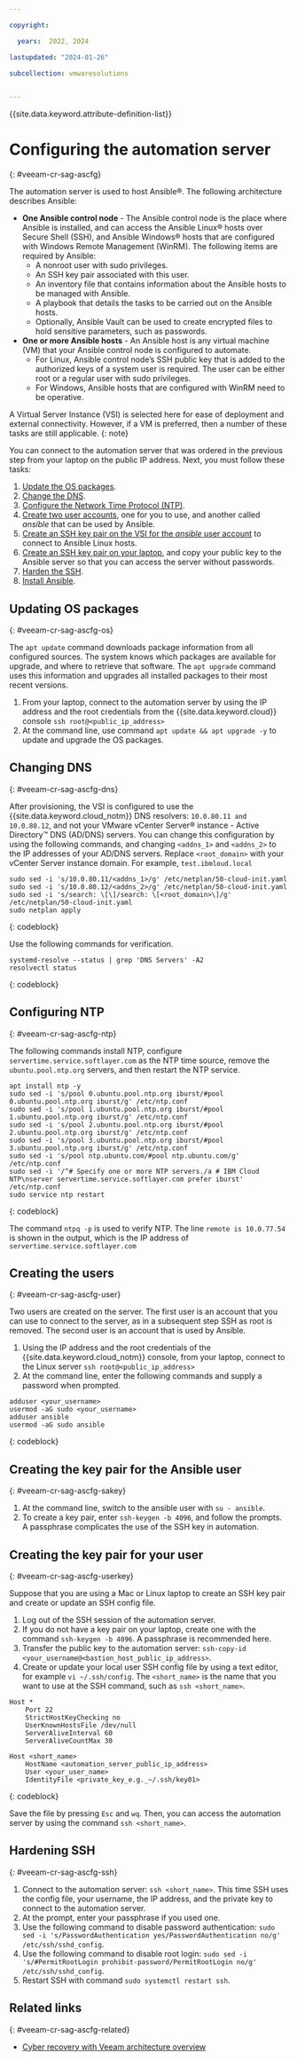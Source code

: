 ```yaml
---

copyright:

  years:  2022, 2024

lastupdated: "2024-01-26"

subcollection: vmwaresolutions


---
```


{{site.data.keyword.attribute-definition-list}}

# Configuring the automation server
{: #veeam-cr-sag-ascfg}

The automation server is used to host Ansible®. The following architecture describes Ansible:

* **One Ansible control node** - The Ansible control node is the place where Ansible is installed, and can access the Ansible Linux® hosts over Secure Shell (SSH), and Ansible Windows® hosts that are configured with Windows Remote Management (WinRM). The following items are required by Ansible:
   * A nonroot user with sudo privileges.
   * An SSH key pair associated with this user.
   * An inventory file that contains information about the Ansible hosts to be managed with Ansible.
   * A playbook that details the tasks to be carried out on the Ansible hosts.
   * Optionally, Ansible Vault can be used to create encrypted files to hold sensitive parameters, such as passwords.
* **One or more Ansible hosts** - An Ansible host is any virtual machine (VM) that your Ansible control node is configured to automate.
   * For Linux, Ansible control node’s SSH public key that is added to the authorized keys of a system user is required. The user can be either root or a regular user with sudo privileges.
   * For Windows, Ansible hosts that are configured with WinRM need to be operative.

A Virtual Server Instance (VSI) is selected here for ease of deployment and external connectivity. However, if a VM is preferred, then a number of these tasks are still applicable.
{: note}

You can connect to the automation server that was ordered in the previous step from your laptop on the public IP address. Next, you must follow these tasks:

1. [Update the OS packages](#veeam-cr-sag-ascfg-os).
2. [Change the DNS](#veeam-cr-sag-ascfg-dns).
3. [Configure the Network Time Protocol (NTP)](#veeam-cr-sag-ascfg-ntp).
4. [Create two user accounts](#veeam-cr-sag-ascfg-user), one for you to use, and another called _ansible_ that can be used by Ansible.
5. [Create an SSH key pair on the VSI for the _ansible_ user account](#veeam-cr-sag-ascfg-sakey) to connect to Ansible Linux hosts.
6. [Create an SSH key pair on your laptop](#veeam-cr-sag-ascfg-userkey), and copy your public key to the Ansible server so that you can access the server without passwords.
7. [Harden the SSH](#veeam-cr-sag-ascfg-ssh).
8. [Install Ansible](/docs/vmwaresolutions?topic=vmwaresolutions-veeam-cr-sag-ansible).

## Updating OS packages
{: #veeam-cr-sag-ascfg-os}

The `apt update` command downloads package information from all configured sources. The system knows which packages are available for upgrade, and where to retrieve that software. The `apt upgrade` command uses this information and upgrades all installed packages to their most recent versions.

1. From your laptop, connect to the automation server by using the IP address and the root credentials from the {{site.data.keyword.cloud}} console `ssh root@<public_ip_address>`
2. At the command line, use command `apt update && apt upgrade -y` to update and upgrade the OS packages.

## Changing DNS
{: #veeam-cr-sag-ascfg-dns}

After provisioning, the VSI is configured to use the {{site.data.keyword.cloud_notm}} DNS resolvers: `10.0.80.11 and 10.0.80.12`, and not your VMware vCenter Server® instance - Active Directory™ DNS (AD/DNS) servers. You can change this configuration by using the following commands, and changing `<addns_1>` and `<addns_2>` to the IP addresses of your AD/DNS servers. Replace `<root_domain>` with your vCenter Server instance domain. For example, `test.ibmloud.local`

```text
sudo sed -i 's/10.0.80.11/<addns_1>/g' /etc/netplan/50-cloud-init.yaml
sudo sed -i 's/10.0.80.12/<addns_2>/g' /etc/netplan/50-cloud-init.yaml
sudo sed -i 's/search: \[\]/search: \[<root_domain>\]/g' /etc/netplan/50-cloud-init.yaml
sudo netplan apply
```
{: codeblock}

Use the following commands for verification.

```text
systemd-resolve --status | grep 'DNS Servers' -A2
resolvectl status
```
{: codeblock}

## Configuring NTP
{: #veeam-cr-sag-ascfg-ntp}

The following commands install NTP, configure `servertime.service.softlayer.com` as the NTP time source, remove the `ubuntu.pool.ntp.org` servers, and then restart the NTP service.

```text
apt install ntp -y
sudo sed -i 's/pool 0.ubuntu.pool.ntp.org iburst/#pool 0.ubuntu.pool.ntp.org iburst/g' /etc/ntp.conf
sudo sed -i 's/pool 1.ubuntu.pool.ntp.org iburst/#pool 1.ubuntu.pool.ntp.org iburst/g' /etc/ntp.conf
sudo sed -i 's/pool 2.ubuntu.pool.ntp.org iburst/#pool 2.ubuntu.pool.ntp.org iburst/g' /etc/ntp.conf
sudo sed -i 's/pool 3.ubuntu.pool.ntp.org iburst/#pool 3.ubuntu.pool.ntp.org iburst/g' /etc/ntp.conf
sudo sed -i 's/pool ntp.ubuntu.com/#pool ntp.ubuntu.com/g' /etc/ntp.conf
sudo sed -i '/^# Specify one or more NTP servers./a # IBM Cloud NTP\nserver servertime.service.softlayer.com prefer iburst' /etc/ntp.conf
sudo service ntp restart
```
{: codeblock}

The command `ntpq -p` is used to verify NTP. The line `remote is 10.0.77.54` is shown in the output, which is the IP address of `servertime.service.softlayer.com`

## Creating the users
{: #veeam-cr-sag-ascfg-user}

Two users are created on the server. The first user is an account that you can use to connect to the server, as in a subsequent step SSH as root is removed. The second user is an account that is used by Ansible.

1. Using the IP address and the root credentials of the {{site.data.keyword.cloud_notm}} console, from your laptop, connect to the Linux server `ssh root@<public_ip_address>`
2. At the command line, enter the following commands and supply a password when prompted.

```text
adduser <your_username>
usermod -aG sudo <your_username>
adduser ansible
usermod -aG sudo ansible
```
{: codeblock}

## Creating the key pair for the Ansible user
{: #veeam-cr-sag-ascfg-sakey}

1. At the command line, switch to the ansible user with `su - ansible`.
2. To create a key pair, enter `ssh-keygen -b 4096`, and follow the prompts. A passphrase complicates the use of the SSH key in automation.

## Creating the key pair for your user
{: #veeam-cr-sag-ascfg-userkey}

Suppose that you are using a Mac or Linux laptop to create an SSH key pair and create or update an SSH config file.

1. Log out of the SSH session of the automation server.
2. If you do not have a key pair on your laptop, create one with the command `ssh-keygen -b 4096`. A passphrase is recommended here.
3. Transfer the public key to the automation server: `ssh-copy-id <your_username@<bastion_host_public_ip_address>`.
4. Create or update your local user SSH config file by using a text editor, for example `vi ~/.ssh/config`. The `<short_name>` is the name that you want to use at the SSH command, such as `ssh <short_name>`.

```text
Host *
    Port 22
    StrictHostKeyChecking no
    UserKnownHostsFile /dev/null
    ServerAliveInterval 60
    ServerAliveCountMax 30

Host <short_name>
    HostName <automation_server_public_ip_address>
    User <your_user_name>
    IdentityFile <private_key_e.g._~/.ssh/key01>
```
{: codeblock}

Save the file by pressing `Esc` and `wq`. Then, you can access the automation server by using the command `ssh <short_name>`.

## Hardening SSH
{: #veeam-cr-sag-ascfg-ssh}

1. Connect to the automation server: `ssh <short_name>`. This time SSH uses the config file, your username, the IP address, and the private key to connect to the automation server.
2. At the prompt, enter your passphrase if you used one.
3. Use the following command to disable password authentication: `sudo sed -i 's/PasswordAuthentication yes/PasswordAuthentication no/g' /etc/ssh/sshd_config`.
4. Use the following command to disable root login: `sudo sed -i 's/#PermitRootLogin prohibit-password/PermitRootLogin no/g' /etc/ssh/sshd_config`.
5. Restart SSH with command `sudo systemctl restart ssh`.

## Related links
{: #veeam-cr-sag-ascfg-related}

* [Cyber recovery with Veeam architecture overview](/docs/vmwaresolutions?topic=vmwaresolutions-veeam-cr-sa-overview)

